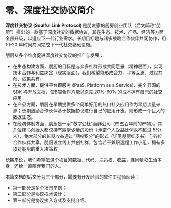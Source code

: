 # 零、深度社交协议简介

**深度社交协议 (Soulful Link Protocol)** 是朋友家的厨房创业团队（后文简称“朋厨”）推出的一款基于深度社交的数据协议，其在生态、技术、产品、经济等方面全部升级，以适应下一代行业需求。长期目标是与诸多战略合作伙伴共同协作，用 10-20 年时间共同完成下一代社交基础设施。

朋厨从多个维度促进深度社交协议的推广与发展：

* 在生态构建方面，朋厨的目标是与众多社群形成共同愿景（精神层面），实现技术合作与利益绑定（现实层面）。我们希望能形成合力、平等互惠、过程共创、成果共有。
* 在技术方面，提供平台即服务 (PaaS, Platform as a Service)、完全开源的 SDK 与开放文档，使B端合作方能以原先 20%-60% 的成本拥有自己的社交应用。
* 在产品方面，朋厨在早期提供多个简单好用的热门社交应用作为早期流量来源；长期鼓励合作伙伴基于数据协议进行自己的应用开发，则形成一个巨大的数据生态。
* 在经济体制方面，朋厨是一家“数字公社”而非公司（四五百年前的产物）。其几位核心创始人都仅持有朋厨少量的股份（承诺个人受益比例永不超过 5%/人），绝大部分的长期收益通过“期权积分”的形式（详见朋厨红皮书）与各位合作伙伴共享。朋厨设立线上共创社群，包含若干兼职远程工作小组，拥有多项对朋厨的重大决策权。

长期来说，我们希望把这个项目的数据、代码、决策权、收益，连同精彩生活本身，还给一直陪伴我们的人。



本篇文档的后文分为三个部分，需要有开发经验的软件工程师阅读：

* 第一部分是多个场景举例；
* 第二部分是协议技术设计；
* 第三部分是协议接入方式及支持介绍。
